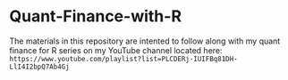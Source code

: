 # Quant-Finance-with-R
The materials in this repository are intented to follow along with my quant finance for R series on my YouTube channel located here:
`https://www.youtube.com/playlist?list=PLCDERj-IUIFBq81DH-LlI4I2bpQ7Ab4Gj`
